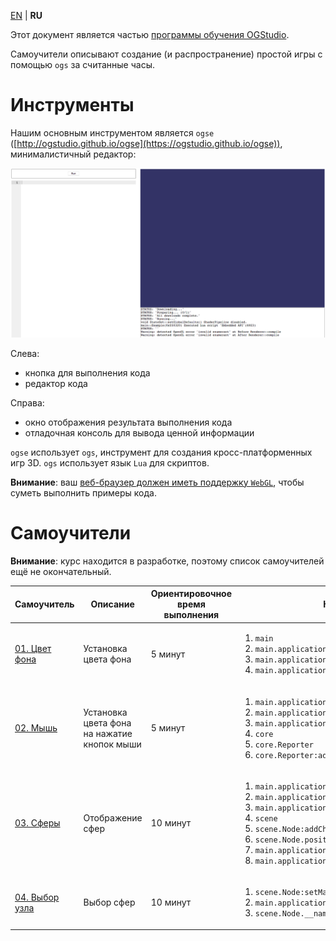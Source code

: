 
[EN][en] | **RU**

Этот документ является частью [программы обучения OGStudio][education].

Самоучители описывают создание (и распространение) простой игры с
помощью `ogs` за считанные часы.

# Инструменты

Нашим основным инструментом является `ogse`
([http://ogstudio.github.io/ogse](https://ogstudio.github.io/ogse)),
минималистичный редактор:

![screen-editor]

Слева:

* кнопка для выполнения кода
* редактор кода

Справа:

* окно отображения результата выполнения кода
* отладочная консоль для вывода ценной информации

`ogse` использует `ogs`, инструмент для создания кросс-платформенных игр 3D.
`ogs` использует язык `Lua` для скриптов.

**Внимание**: ваш [веб-браузер должен иметь поддержку `WebGL`][webgl], чтобы
суметь выполнить примеры кода.

# Самоучители

**Внимание**: курс находится в разработке, поэтому список самоучителей ещё не окончательный.

| Самоучитель | Описание | Ориентировочное время выполнения | Новый API |
|-|-|-|-|
| [01. Цвет фона][01.BackgroundColor] | Установка цвета фона | 5 минут | <ol><li>`main`</li><li>`main.application`</li><li>`main.application.camera`</li><li>`main.application.camera.clearColor`</li><ol> |
| [02. Мышь][02.Mouse] | Установка цвета фона на нажатие кнопок мыши | 5 минут | <ol><li>`main.application.mouse`</li><li>`main.application.mouse.pressedButtons`</li><li>`main.application.mouse.pressedButtonsChanged`</li><li>`core`</li><li>`core.Reporter`</li><li>`core.Reporter:addCallback()`</li></ol> |
| [03. Сферы][03.Spheres] | Отображение сфер | 10 минут | <ol> <li>`main.application.nodes`</li> <li>`main.application.nodes:createSphere()`</li> <li>`main.application.nodes:node()`</li> <li>`scene`</li> <li>`scene.Node:addChild()`</li> <li>`scene.Node.position`</li> <li>`main.application.camera.position`</li> <li>`main.application.camera.rotation`</li> </ol> |
| [04. Выбор узла][04.Selection] | Выбор сфер | 10 минут | <ol> <li>`scene.Node:setMask()`</li> <li>`main.application.camera:nodeAtPosition()`</li> <li>`scene.Node.__name`</li> </ol> |

[en]: README.md

[education]: http://opengamestudio.org/pages/education.html
[01.BackgroundColor]: 01.BackgroundColor/README-ru.md
[02.Mouse]: 02.Mouse/README-ru.md
[03.Spheres]: 03.Spheres/README-ru.md
[04.Selection]: 04.Selection/README-ru.md

[screen-editor]: ogse.png
[webgl]: https://get.webgl.org
